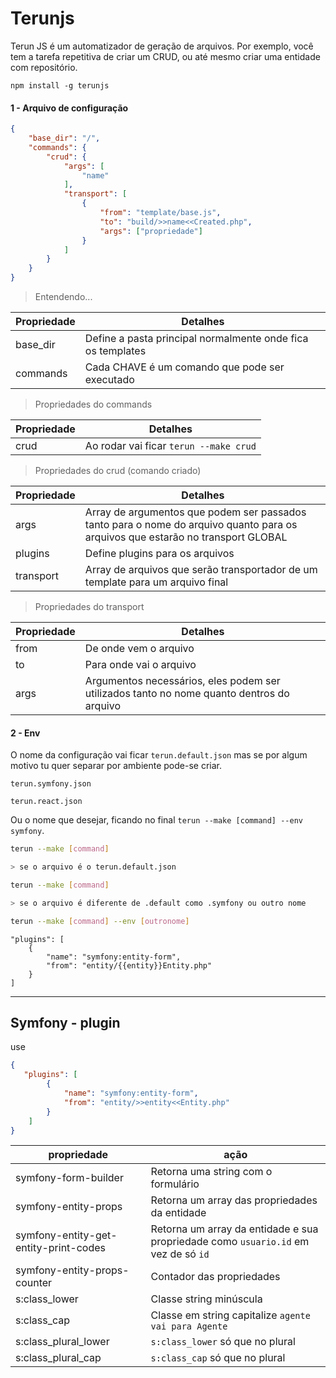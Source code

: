 # Terunjs

Terun JS é um automatizador de geração de arquivos. Por exemplo, você tem a tarefa repetitiva de criar um CRUD, ou até mesmo criar uma entidade com repositório.


```
npm install -g terunjs
```

#### 1 - Arquivo de configuração

```json
{
    "base_dir": "/",
    "commands": {
        "crud": {
            "args": [
                "name"
            ],
            "transport": [
                {
                    "from": "template/base.js",
                    "to": "build/>>name<<Created.php",
                    "args": ["propriedade"]
                }
            ]
        }
    }
}
```

> Entendendo...

| Propriedade  | Detalhes|
|--------------|---------|
| base_dir | Define a pasta principal normalmente onde fica os templates |
| commands | Cada CHAVE é um comando que pode ser executado |


> Propriedades do commands

| Propriedade  | Detalhes|
|--------------|---------|
| crud | Ao rodar vai ficar ```terun --make crud``` |

> Propriedades do crud (comando criado)

| Propriedade  | Detalhes|
|--------------|---------|
| args | Array de argumentos que podem ser passados tanto para o nome do arquivo quanto para os arquivos que estarão no transport GLOBAL|
|plugins|Define plugins para os arquivos|
| transport | Array de arquivos que serão transportador de um template para um arquivo final |

> Propriedades do transport

| Propriedade  | Detalhes|
|--------------|---------|
|from|De onde vem o arquivo|
|to|Para onde vai o arquivo|
|args|Argumentos necessários, eles podem ser utilizados tanto no nome quanto dentros do arquivo |


#### 2 - Env

O nome da configuração vai ficar `terun.default.json` mas se por algum motivo tu quer separar por ambiente pode-se criar.

`terun.symfony.json`

`terun.react.json`

Ou o nome que desejar, ficando no final `terun --make [command] --env symfony`.


```sh
terun --make [command] 

> se o arquivo é o terun.default.json

terun --make [command]

> se o arquivo é diferente de .default como .symfony ou outro nome

terun --make [command] --env [outronome]

```


```
"plugins": [
    {
        "name": "symfony:entity-form",
        "from": "entity/{{entity}}Entity.php"
    }
]
```

---

## Symfony - plugin

use
```json
{
   "plugins": [
        {
            "name": "symfony:entity-form",
            "from": "entity/>>entity<<Entity.php"
        }
    ]
}
```

|propriedade| ação|
|----------|-----|
|symfony-form-builder|Retorna uma string com o formulário|
|symfony-entity-props|Retorna um array das propriedades da entidade|
|symfony-entity-get-entity-print-codes|Retorna um array da entidade e sua propriedade como `usuario.id` em vez de só `id`|
|symfony-entity-props-counter|Contador das propriedades|
|s:class_lower|Classe string minúscula|
|s:class_cap|Classe em string capitalize `agente vai para Agente`|
|s:class_plural_lower|`s:class_lower` só que no plural|
|s:class_plural_cap|`s:class_cap` só que no plural|